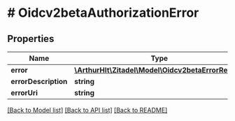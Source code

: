 # # Oidcv2betaAuthorizationError

## Properties

Name | Type | Description | Notes
------------ | ------------- | ------------- | -------------
**error** | [**\ArthurHlt\Zitadel\Model\Oidcv2betaErrorReason**](Oidcv2betaErrorReason.md) |  | [optional]
**errorDescription** | **string** |  | [optional]
**errorUri** | **string** |  | [optional]

[[Back to Model list]](../../README.md#models) [[Back to API list]](../../README.md#endpoints) [[Back to README]](../../README.md)
